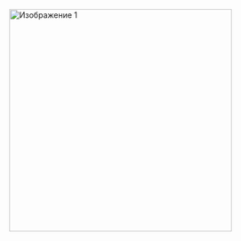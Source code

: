 <img src="https://github.com/RecountsXxx/blog-laravel/blob/master/images_for_github/images_1.png" alt="Изображение 1" width="400">
